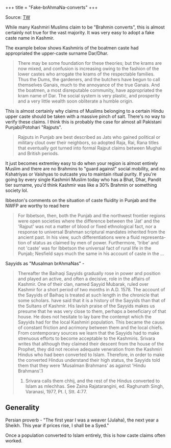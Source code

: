 +++
title = "Fake-brAhmaNa-converts"
+++

Source: [TW](https://twitter.com/arya_amsha/status/1767606200751866053)

While many Kashmiri Muslims claim to be "Brahmin converts", this is almost certainly not true for the vast majority. It was very easy to adopt a fake caste name in Kashmir.

The example below shows Kashmiris of the boatmen caste had appropriated the upper-caste surname Dar/Dhar. 

> There may be some foundation for these theories; but the krams are now mixed, and confusion is increasing owing to the fashion of the lower castes who arrogate the krams of the respectable families. Thus the Dums, the gardeners, and the butchers have begun to call themselves Ganais, much to the annoyance of the true Ganais. And the boatmen, a most disreputable community, have appropriated the kram name of Dar. The social system is very plastic, and prosperity and a very little wealth soon obliterate a humble origin.

This is almost certainly why claims of Muslims belonging to a certain Hindu upper caste should be taken with a massive pinch of salt. There's no way to verify these claims. I think this is probably the case for almost all Pakistani Punjabi/Potohari "Rajputs". 

> Rajputs in Punjab are best described as Jats who gained political or military clout over their neighbors, so adopted Raja, Rai, Rana titles that eventually got turned into formal Rajput claims between Mughal and British periods.

It just becomes extremley easy to do when your region is almost entirely Muslim and there are no Brahmins to "guard against" social mobility, and no Kshatriyas or Vaishyas to outcaste you to maintain ritual purity. If you're going by every single Kashmiri Muslim today who has a Bhat, Dhar, Pandit tier surname, you'd think Kashmir was like a 30% Brahmin or something society lol.

Ibbeston's comments on the situation of caste fluidity in Punjab and the NWFP are worthy to read here

> For Ibbetson, then, both the Punjab and the northwest frontier regions were open societies where the difference between the 'Jat' and the 'Rajput' was not a matter of blood or fixed ethnological fact, nor a response to universal Brahman scriptural mandates inherited from the ancient past. In his view, such differentiations were a fluid representa- tion of status as claimed by men of power. Furthermore, 'tribe' and not 'caste' was for Ibbetson the universal fact of rural life in the Punjab; Nesfield says much the same in his account of caste in the ...

Sayyids as "Musalman brAhmaNas" -

> Thereafter the Baihaqi Sayyids gradually rose in power and position and played an active, and often a decisive, role in the affairs of Kashmir. One of their clan, named Sayyid Mubarak, ruled over Kashmir for a short period of two months in A.D. 1578. The account of the Sayyids of Baihaq is treated at such length in the chronicle that some scholars. have said that it is a history of the Sayyids than that of the Sultans of Kashmir. His lavish praise of the Sayyids makes us presume that he was very close to them, perhaps a beneficiary of that house. He does not hesitate to lay bare the contempt which the Sayyids had for the local Kashmiri population. This became the cause of constant friction and acrimony between them and the local chiefs. From contemporary sources we learn that the Sayyids had to make strenuous efforts to become acceptable to the Kashmiris. Srivara writes that although they claimed their descent from the house of the Prophet, they did not receive adequate veneration from the Kashmiri Hindus who had been converted to Islam. Therefore, in order to make the converted Hindus understand their high status, the Sayyids told them that they were 'Musalman Brahmans' as against 'Hindu Brahmans'.1
> 
> 1. Srivara calls them chhij, and the rest of the Hindus converted to Islam as mlechhas. See Zaina Rajatarangini, ed. Raghunath Singh, Varanasi, 1977, Pt. I, Stt. 4:77.


## Generality
Persian proverb - "The first year I was a weaver (Julaha), the next year a Sheikh. This year if prices rise, I shall be a Syed."

Once a population converted to Islam entirely, this is how caste claims often worked.